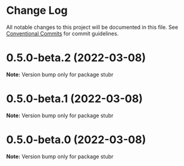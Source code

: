 # Change Log

All notable changes to this project will be documented in this file.
See [Conventional Commits](https://conventionalcommits.org) for commit guidelines.

# 0.5.0-beta.2 (2022-03-08)

**Note:** Version bump only for package stubr

# 0.5.0-beta.1 (2022-03-08)

**Note:** Version bump only for package stubr

# 0.5.0-beta.0 (2022-03-08)

**Note:** Version bump only for package stubr
